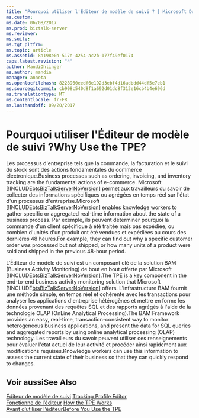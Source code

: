 ```yaml
---
title: "Pourquoi utiliser l'Éditeur de modèle de suivi ? | Microsoft Docs"
ms.custom: 
ms.date: 06/08/2017
ms.prod: biztalk-server
ms.reviewer: 
ms.suite: 
ms.tgt_pltfrm: 
ms.topic: article
ms.assetid: 8a198e0a-517e-4254-ac2b-177f49ef0174
caps.latest.revision: "4"
author: MandiOhlinger
ms.author: mandia
manager: anneta
ms.openlocfilehash: 8228960eedf6e192d3ebf4d16adbdd44df5e7eb1
ms.sourcegitcommit: cb908c540d8f1a692d01dc8f313e16cb4b4e696d
ms.translationtype: MT
ms.contentlocale: fr-FR
ms.lasthandoff: 09/20/2017
---
```

# <a name="why-use-the-tpe"></a><span data-ttu-id="1aec6-103">Pourquoi utiliser l'Éditeur de modèle de suivi ?</span><span class="sxs-lookup"><span data-stu-id="1aec6-103">Why Use the TPE?</span></span>
<span data-ttu-id="1aec6-104">Les processus d'entreprise tels que la commande, la facturation et le suivi du stock sont des actions fondamentales du commerce électronique.</span><span class="sxs-lookup"><span data-stu-id="1aec6-104">Business processes such as ordering, invoicing, and inventory tracking are the fundamental actions of e-commerce.</span></span> <span data-ttu-id="1aec6-105">Microsoft [!INCLUDE[btsBizTalkServerNoVersion](../includes/btsbiztalkservernoversion-md.md)] permet aux travailleurs du savoir de collecter des informations spécifiques ou agrégées en temps réel sur l'état d'un processus d'entreprise.</span><span class="sxs-lookup"><span data-stu-id="1aec6-105">Microsoft [!INCLUDE[btsBizTalkServerNoVersion](../includes/btsbiztalkservernoversion-md.md)] enables knowledge workers to gather specific or aggregated real-time information about the state of a business process.</span></span> <span data-ttu-id="1aec6-106">Par exemple, ils peuvent déterminer pourquoi la commande d'un client spécifique à été traitée mais pas expédiée, ou combien d'unités d'un produit ont été vendues et expédiées au cours des dernières 48 heures.</span><span class="sxs-lookup"><span data-stu-id="1aec6-106">For example, they can find out why a specific customer order was processed but not shipped, or how many units of a product were sold and shipped in the previous 48-hour period.</span></span>  
  
 <span data-ttu-id="1aec6-107">L'Éditeur de modèle de suivi est un composant clé de la solution BAM (Business Activity Monitoring) de bout en bout offerte par Microsoft [!INCLUDE[btsBizTalkServerNoVersion](../includes/btsbiztalkservernoversion-md.md)].</span><span class="sxs-lookup"><span data-stu-id="1aec6-107">The TPE is a key component in the end-to-end business activity monitoring solution that Microsoft [!INCLUDE[btsBizTalkServerNoVersion](../includes/btsbiztalkservernoversion-md.md)] offers.</span></span> <span data-ttu-id="1aec6-108">L'infrastructure BAM fournit une méthode simple, en temps réel et cohérente avec les transactions pour analyser les applications d'entreprise hétérogènes et mettre en forme les données provenant des requêtes SQL et des rapports agrégés à l'aide de la technologie OLAP (OnLine Analytical Processing).</span><span class="sxs-lookup"><span data-stu-id="1aec6-108">The BAM Framework provides an easy, real-time, transaction-consistent way to monitor heterogeneous business applications, and present the data for SQL queries and aggregated reports by using online analytical processing (OLAP) technology.</span></span> <span data-ttu-id="1aec6-109">Les travailleurs du savoir peuvent utiliser ces renseignements pour évaluer l'état actuel de leur activité et procéder ainsi rapidement aux modifications requises.</span><span class="sxs-lookup"><span data-stu-id="1aec6-109">Knowledge workers can use this information to assess the current state of their business so that they can quickly respond to changes.</span></span>  
  
## <a name="see-also"></a><span data-ttu-id="1aec6-110">Voir aussi</span><span class="sxs-lookup"><span data-stu-id="1aec6-110">See Also</span></span>  
 <span data-ttu-id="1aec6-111">[Éditeur de modèle de suivi](../core/tracking-profile-editor.md) </span><span class="sxs-lookup"><span data-stu-id="1aec6-111">[Tracking Profile Editor](../core/tracking-profile-editor.md) </span></span>  
 <span data-ttu-id="1aec6-112">[Fonctionne de l’éditeur](../core/how-the-tpe-works.md) </span><span class="sxs-lookup"><span data-stu-id="1aec6-112">[How the TPE Works](../core/how-the-tpe-works.md) </span></span>  
 [<span data-ttu-id="1aec6-113">Avant d’utiliser l’éditeur</span><span class="sxs-lookup"><span data-stu-id="1aec6-113">Before You Use the TPE</span></span>](../core/before-you-use-the-tpe.md)